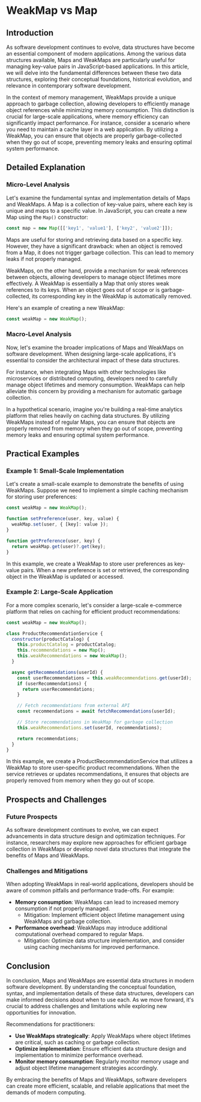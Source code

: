 # WeakMap vs Map
## Introduction

As software development continues to evolve, data structures have become an essential component of modern applications. Among the various data structures available, Maps and WeakMaps are particularly useful for managing key-value pairs in JavaScript-based applications. In this article, we will delve into the fundamental differences between these two data structures, exploring their conceptual foundations, historical evolution, and relevance in contemporary software development.

In the context of memory management, WeakMaps provide a unique approach to garbage collection, allowing developers to efficiently manage object references while minimizing memory consumption. This distinction is crucial for large-scale applications, where memory efficiency can significantly impact performance. For instance, consider a scenario where you need to maintain a cache layer in a web application. By utilizing a WeakMap, you can ensure that objects are properly garbage-collected when they go out of scope, preventing memory leaks and ensuring optimal system performance.

## Detailed Explanation

### Micro-Level Analysis

Let's examine the fundamental syntax and implementation details of Maps and WeakMaps. A Map is a collection of key-value pairs, where each key is unique and maps to a specific value. In JavaScript, you can create a new Map using the `Map()` constructor:
```javascript
const map = new Map([['key1', 'value1'], ['key2', 'value2']]);
```
Maps are useful for storing and retrieving data based on a specific key. However, they have a significant drawback: when an object is removed from a Map, it does not trigger garbage collection. This can lead to memory leaks if not properly managed.

WeakMaps, on the other hand, provide a mechanism for weak references between objects, allowing developers to manage object lifetimes more effectively. A WeakMap is essentially a Map that only stores weak references to its keys. When an object goes out of scope or is garbage-collected, its corresponding key in the WeakMap is automatically removed.

Here's an example of creating a new WeakMap:
```javascript
const weakMap = new WeakMap();
```
### Macro-Level Analysis

Now, let's examine the broader implications of Maps and WeakMaps on software development. When designing large-scale applications, it's essential to consider the architectural impact of these data structures.

For instance, when integrating Maps with other technologies like microservices or distributed computing, developers need to carefully manage object lifetimes and memory consumption. WeakMaps can help alleviate this concern by providing a mechanism for automatic garbage collection.

In a hypothetical scenario, imagine you're building a real-time analytics platform that relies heavily on caching data structures. By utilizing WeakMaps instead of regular Maps, you can ensure that objects are properly removed from memory when they go out of scope, preventing memory leaks and ensuring optimal system performance.

## Practical Examples

### Example 1: Small-Scale Implementation

Let's create a small-scale example to demonstrate the benefits of using WeakMaps. Suppose we need to implement a simple caching mechanism for storing user preferences:
```javascript
const weakMap = new WeakMap();

function setPreference(user, key, value) {
  weakMap.set(user, { [key]: value });
}

function getPreference(user, key) {
  return weakMap.get(user)?.get(key);
}
```
In this example, we create a WeakMap to store user preferences as key-value pairs. When a new preference is set or retrieved, the corresponding object in the WeakMap is updated or accessed.

### Example 2: Large-Scale Application

For a more complex scenario, let's consider a large-scale e-commerce platform that relies on caching for efficient product recommendations:
```javascript
const weakMap = new WeakMap();

class ProductRecommendationService {
  constructor(productCatalog) {
    this.productCatalog = productCatalog;
    this.recommendations = new Map();
    this.weakRecommendations = new WeakMap();
  }

  async getRecommendations(userId) {
    const userRecommendations = this.weakRecommendations.get(userId);
    if (userRecommendations) {
      return userRecommendations;
    }

    // Fetch recommendations from external API
    const recommendations = await fetchRecommendations(userId);

    // Store recommendations in WeakMap for garbage collection
    this.weakRecommendations.set(userId, recommendations);

    return recommendations;
  }
}
```
In this example, we create a ProductRecommendationService that utilizes a WeakMap to store user-specific product recommendations. When the service retrieves or updates recommendations, it ensures that objects are properly removed from memory when they go out of scope.

## Prospects and Challenges

### Future Prospects

As software development continues to evolve, we can expect advancements in data structure design and optimization techniques. For instance, researchers may explore new approaches for efficient garbage collection in WeakMaps or develop novel data structures that integrate the benefits of Maps and WeakMaps.

### Challenges and Mitigations

When adopting WeakMaps in real-world applications, developers should be aware of common pitfalls and performance trade-offs. For example:

* **Memory consumption**: WeakMaps can lead to increased memory consumption if not properly managed.
	+ Mitigation: Implement efficient object lifetime management using WeakMaps and garbage collection.
* **Performance overhead**: WeakMaps may introduce additional computational overhead compared to regular Maps.
	+ Mitigation: Optimize data structure implementation, and consider using caching mechanisms for improved performance.

## Conclusion

In conclusion, Maps and WeakMaps are essential data structures in modern software development. By understanding the conceptual foundation, syntax, and implementation details of these data structures, developers can make informed decisions about when to use each. As we move forward, it's crucial to address challenges and limitations while exploring new opportunities for innovation.

Recommendations for practitioners:

* **Use WeakMaps strategically**: Apply WeakMaps where object lifetimes are critical, such as caching or garbage collection.
* **Optimize implementation**: Ensure efficient data structure design and implementation to minimize performance overhead.
* **Monitor memory consumption**: Regularly monitor memory usage and adjust object lifetime management strategies accordingly.

By embracing the benefits of Maps and WeakMaps, software developers can create more efficient, scalable, and reliable applications that meet the demands of modern computing.